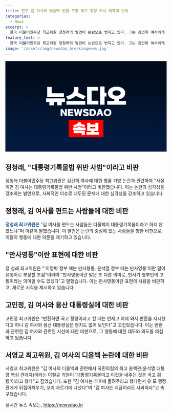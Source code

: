 ```yaml
---
title: 민주 김 여사의 명품백 반환 주장 국고 횡령 지시 의혹에 반박
categories:
  - News
excerpt: >
  한국 더불어민주당 최고위원 정청래의 발언이 논란으로 번지고 있다. 그는 김건희 여사에게 받은 명품 가방을 반환하라는 주장에 대해 대통령기록물법 위반이라 비판했고, 만사영통이라는 말이 유행어로 부상할 조짐이라며 논란을 키웠다. 이에 대해 고민정 최고위원도 국고 횡령이라고 비난하며 논란을 확산시켰다. 더불어민주당과 국민의힘 사이에 논쟁이 번지고 있는 가운데, 김 여사에게 사과를 촉구하는 목소리가 나오고 있다.
feature_text: >
  한국 더불어민주당 최고위원 정청래의 발언이 논란으로 번지고 있다. 그는 김건희 여사에게 받은 명품 가방을 반환하라는 주장에 대해 대통령기록물법 위반이라 비판했고, 만사영통이라는 말이 유행어로 부상할 조짐이라며 논란을 키웠다. 이에 대해 고민정 최고위원도 국고 횡령이라고 비난하며 논란을 확산시켰다. 더불어민주당과 국민의힘 사이에 논쟁이 번지고 있는 가운데, 김 여사에게 사과를 촉구하는 목소리가 나오고 있다.
image: '/assets/img/newsdao_breakingnews.jpg'
---
```


<p><img src="/assets/img/newsdao_breakingnews.jpg" alt="pcversion 속보" /></p>

<h2 data-ke-size="size26">정청래, "대통령기록물법 위반 사범"이라고 비판</h2>

<p data-ke-size="size16">정청래 더불어민주당 최고위원은 김건희 여사에 대한 명품 가방 논란과 관련하여 "사실이면 김 여사는 대통령기록물법 위반 사범"이라고 비판했습니다. 이는 논란의 심각성을 강조하는 발언으로, 사회적인 이슈로 대두된 문제에 대한 심각성을 강조하고 있습니다.</p>

<h2 data-ke-size="size26">정청래, 김 여사를 편드는 사람들에 대한 비판</h2>

<p data-ke-size="size16"><b><span style="color: #1a5490;">정청래 최고위원은</span></b> "김 여사를 편드는 사람들은 디올백이 대통령기록물이라고 하지 않았느냐"며 이같이 말했습니다. 이 발언은 논란의 중심에 있는 사람들을 향한 비판으로, 이들의 행동에 대한 의문을 제기하고 있습니다.</p>

<h2 data-ke-size="size26">"만사영통"이란 표현에 대한 비판</h2>

<p data-ke-size="size16">정 청래 최고위원은 "'이명박 정부 때는 만사형통, 윤석열 정부 때는 만사영통'이란 말이 유행어로 부상할 조짐"이라며 "만사영통이란 말은 또 다른 의미로, 만사가 영부인의 고통이라는 의미일 수도 있겠다"고 말했습니다. 이는 만사영통이란 표현의 사용을 비판하고, 새로운 시각을 제시하고 있습니다.</p>

<h2 data-ke-size="size26">고민정, 김 여사와 용산 대통령실에 대한 비판</h2>

<p data-ke-size="size16">고민정 최고위원은 "반환하면 국고 횡령이라고 할 때는 언제고 이제 와서 반환을 지시했다고 하니 김 여사와 용산 대통령실은 염치도 없어 보인다"고 꼬집었습니다. 이는 반환과 관련한 김 여사와 관련된 시선에 대한 비판으로, 그 행동에 대한 태도와 의도를 의심하고 있습니다.</p>

<h2 data-ke-size="size26">서영교 최고위원, 김 여사의 디올백 논란에 대한 비판</h2>

<p data-ke-size="size16">서영교 최고위원은 "김 여사의 디올백과 관련해서 국민의힘의 최고 윤핵관(윤석열 대통령 핵심 관계자)이라는 이철규 의원이 '대통령기록물이고 이것을 내주는 것은 국고 횡령'이라고 했다"고 짚었습니다. 또한 "김 여사는 추후에 돌려주라고 했다면서 유 모 행정관에게 뒤집어씌우기, 꼬리 자르기에 나섰다"며 "김 여사는 지금이라도 사과하라"고 촉구했습니다.</p>
실시간 뉴스 속보는, <a href="https://newsdao.kr" rel="dofollow">https://newsdao.kr</a>



